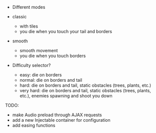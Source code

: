 - Different modes

- classic
    - with tiles
    - you die when you touch your tail and borders
- smooth
    - smooth movement
    - you die when you touch borders
    
- Difficulty selector? 
    - easy: die on borders
    - normal: die on borders and tail
    - hard: die on borders and tail, static obstacles (trees, plants, etc.)
    - very hard: die on borders and tail, static obstacles (trees, plants, etc.), enemies spawning and shoot you down

TODO:
- make Audio preload through AJAX requests
- add a new Injectable container for configuration
- add easing functions